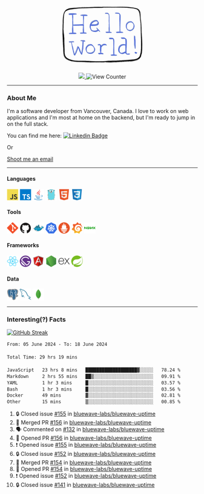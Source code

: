 <div align="center">
    <img src="./img/hello_world.webp" height="200px" width="">
    <div>
        <a href="https://www.linkedin.com/in/ajhollid">
            <img src="https://img.shields.io/badge/LinkedIn-blue"/>
        </a>
        <img src="https://komarev.com/ghpvc/?username=ajhollid&color=yellow" alt="View Counter">
    </div>
</div>

---

### About Me

I'm a software developer from Vancouver, Canada. I love to work on web applications and I'm most at home on the backend, but I'm ready to jump in on the full stack.

You can find me here: [![Linkedin Badge](https://img.shields.io/badge/-ajhollid-blue?style=flat&logo=Linkedin&logoColor=white)](https://www.linkedin.com/in/ajhollid)

Or

[Shoot me an email](mailto:ajhollid@gmail.com)

---

#### Languages

<div>
    <img src="./img/devicons/javascript-original.svg" width=30 height=30 alt="JavaScript">
    <img src="/img/devicons/typescript-original.svg" width=30 height=30 alt="TypeScript">
    <img src="./img/devicons/java-original.svg" width=30 height=30 alt="Java">
    <img src="./img/devicons/go-original.svg" width=30 height=30 alt="Golang">
    <img src="./img/devicons/html5-original.svg" width=30 height=30 alt="HTML 5">
    <img src="./img/devicons/css3-original.svg" width=30 height=30 alt="CSS 3">
</div>

#### Tools

<div>
    <img src="./img/devicons/git-original.svg" width=30 height=30 alt="Git">
    <img src="./img/devicons/github-original.svg" width=30 height=30 alt="Github">
    <img src="./img/devicons/docker-original.svg" width=30 
    height=30 alt="Docker">
    <img src="./img/devicons/kubernetes-original.svg" width=30 height=30 alt="K8">
    <img src="./img/devicons/prometheus-original.svg" width=30 height=30 alt="Prometheus">
    <img src="./img/devicons/grafana-original.svg" width=30 height=30 alt="Grafana">
    <img src="./img/devicons/nginx-original.svg" width=30 height=30 alt="Nginx">
</div>

#### Frameworks

<div>
    <img src="./img/devicons/react-original.svg" width=30 height=30 alt="React">
    <img src="./img/devicons/gatsby-original.svg" width=30 height=30 alt="Gatsby">
    <img src="./img/devicons/angularjs-original.svg" width=30 height=30 alt="AngularJS">
    <img src="./img/devicons/nodejs-original.svg" width=30 height=30 alt="NodeJS">
    <img src="./img/devicons/express-original.svg" width=30 height=30 alt="Express">
    <img src="./img/devicons/spring-original.svg" width=30 height=30 alt="Spring">
</div>

#### Data

<div>
    <img src="./img/devicons/postgresql-original.svg" width=30 height=30 alt="Postgresql">
    <img src="./img/devicons/mysql-original.svg" width=30 height=30 alt="Mysql">
    <img src="./img/devicons/mongodb-original.svg" width=30 height=30 alt="MongoDB">
</div>

---

### Interesting(?) Facts

[![GitHub Streak](http://github-readme-streak-stats.herokuapp.com?user=ajhollid)](https://git.io/streak-stats)

 <!--START_SECTION:waka-->

```txt
From: 05 June 2024 - To: 18 June 2024

Total Time: 29 hrs 19 mins

JavaScript   23 hrs 8 mins   ███████████████████▓░░░░░   78.24 %
Markdown     2 hrs 55 mins   ██▒░░░░░░░░░░░░░░░░░░░░░░   09.91 %
YAML         1 hr 3 mins     █░░░░░░░░░░░░░░░░░░░░░░░░   03.57 %
Bash         1 hr 3 mins     █░░░░░░░░░░░░░░░░░░░░░░░░   03.56 %
Docker       49 mins         ▓░░░░░░░░░░░░░░░░░░░░░░░░   02.81 %
Other        15 mins         ▒░░░░░░░░░░░░░░░░░░░░░░░░   00.85 %
```

<!--END_SECTION:waka-->


<!--START_SECTION:activity-->
1. 🔒 Closed issue [#155](https://github.com/bluewave-labs/bluewave-uptime/issues/155) in [bluewave-labs/bluewave-uptime](https://github.com/bluewave-labs/bluewave-uptime)
2. 🎉 Merged PR [#156](https://github.com/bluewave-labs/bluewave-uptime/pull/156) in [bluewave-labs/bluewave-uptime](https://github.com/bluewave-labs/bluewave-uptime)
3. 🗣 Commented on [#132](https://github.com/bluewave-labs/bluewave-uptime/pull/132#issuecomment-2178956521) in [bluewave-labs/bluewave-uptime](https://github.com/bluewave-labs/bluewave-uptime)
4. 💪 Opened PR [#156](https://github.com/bluewave-labs/bluewave-uptime/pull/156) in [bluewave-labs/bluewave-uptime](https://github.com/bluewave-labs/bluewave-uptime)
5. ❗ Opened issue [#155](https://github.com/bluewave-labs/bluewave-uptime/issues/155) in [bluewave-labs/bluewave-uptime](https://github.com/bluewave-labs/bluewave-uptime)
6. 🔒 Closed issue [#152](https://github.com/bluewave-labs/bluewave-uptime/issues/152) in [bluewave-labs/bluewave-uptime](https://github.com/bluewave-labs/bluewave-uptime)
7. 🎉 Merged PR [#154](https://github.com/bluewave-labs/bluewave-uptime/pull/154) in [bluewave-labs/bluewave-uptime](https://github.com/bluewave-labs/bluewave-uptime)
8. 💪 Opened PR [#154](https://github.com/bluewave-labs/bluewave-uptime/pull/154) in [bluewave-labs/bluewave-uptime](https://github.com/bluewave-labs/bluewave-uptime)
9. ❗ Opened issue [#152](https://github.com/bluewave-labs/bluewave-uptime/issues/152) in [bluewave-labs/bluewave-uptime](https://github.com/bluewave-labs/bluewave-uptime)
10. 🔒 Closed issue [#141](https://github.com/bluewave-labs/bluewave-uptime/issues/141) in [bluewave-labs/bluewave-uptime](https://github.com/bluewave-labs/bluewave-uptime)
<!--END_SECTION:activity-->
